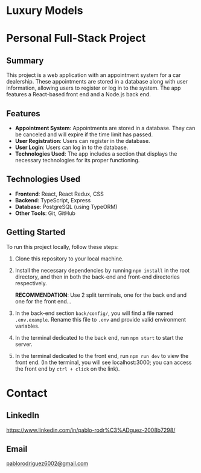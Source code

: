 # Luxury Models

# Personal Full-Stack Project

## Summary

This project is a web application with an appointment system for a car dealership. These appointments are stored in a database along with user information, allowing users to register or log in to the system. The app features a React-based front end and a Node.js back end.

## Features

- **Appointment System**: Appointments are stored in a database. They can be canceled and will expire if the time limit has passed.
- **User Registration**: Users can register in the database.
- **User Login**: Users can log in to the database.
- **Technologies Used**: The app includes a section that displays the necessary technologies for its proper functioning.

## Technologies Used

- **Frontend**: React, React Redux, CSS
- **Backend**: TypeScript, Express
- **Database**: PostgreSQL (using TypeORM)
- **Other Tools**: Git, GitHub

## Getting Started

To run this project locally, follow these steps:

1. Clone this repository to your local machine.
2. Install the necessary dependencies by running `npm install` in the root directory, and then in both the back-end and front-end directories respectively.

   **RECOMMENDATION**: Use 2 split terminals, one for the back end and one for the front end...

3. In the back-end section `back/config/`, you will find a file named `.env.example`. Rename this file to `.env` and provide valid environment variables.
4. In the terminal dedicated to the back end, run `npm start` to start the server.
5. In the terminal dedicated to the front end, run `npm run dev` to view the front end. (In the terminal, you will see localhost:3000; you can access the front end by `ctrl + click` on the link).

# Contact

## LinkedIn

https://www.linkedin.com/in/pablo-rodr%C3%ADguez-2008b7298/

## Email

pablorodriguez6002@gmail.com
